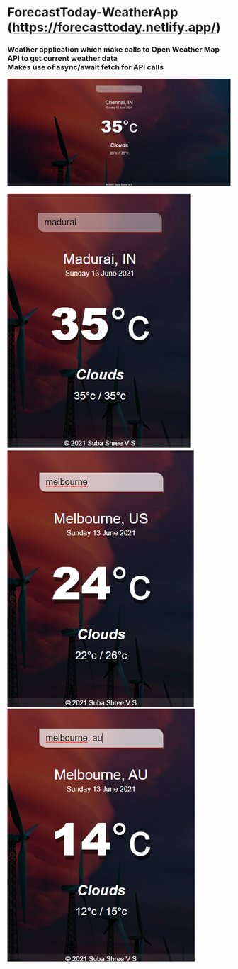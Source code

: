 # ForecastToday-WeatherApp (https://forecasttoday.netlify.app/)
### Weather application which make calls to Open Weather Map API to get current weather data<br>Makes use of async/await fetch for API calls

![desktopview](desktopview.png)

![mobileview](mobileview1.png) <br>
![mobileview](mobileview2.png) <br>
![mobileview](mobileview3.png)
